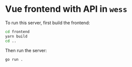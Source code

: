 # Vue frontend with API in `wess`

To run this server, first build the frontend:

```sh
cd frontend 
yarn build
cd ..
```

Then run the server:

```sh
go run .
```
